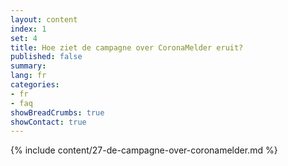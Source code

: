 ```yaml
---
layout: content
index: 1
set: 4
title: Hoe ziet de campagne over CoronaMelder eruit?
published: false
summary: 
lang: fr
categories:
- fr
- faq
showBreadCrumbs: true
showContact: true
---
```

{% include content/27-de-campagne-over-coronamelder.md %}
